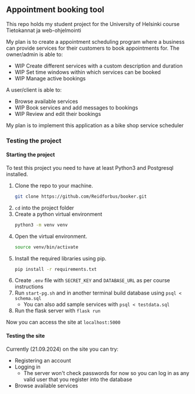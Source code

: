 ## Appointment booking tool

This repo holds my student project for the University of Helsinki course Tietokannat ja web-ohjelmointi

My plan is to create a appointment scheduling program where a business can provide services for their customers to book appointments for.
The owner/admin is able to:
- WIP Create different services with a custom description and duration
- WIP Set time windows within which services can be booked
- WIP Manage active bookings

A user/client is able to:
- Browse available services
- WIP Book services and add messages to bookings
- WIP Review and edit their bookings

My plan is to implement this application as a bike shop service scheduler

### Testing the project

#### Starting the project

To test this project you need to have at least Python3 and Postgresql installed.

1. Clone the repo to your machine.
    ```bash
    git clone https://github.com/Reidforbus/booker.git
    ```
2. ```cd``` into the project folder
3. Create a python virtual environment
    ```bash
    python3 -m venv venv
    ```
4. Open the virtual environment.
    ```bash
    source venv/bin/activate
    ```
5. Install the required libraries using pip.
    ```bash
    pip install -r requirements.txt
    ```
6. Create ```.env``` file with ```SECRET_KEY``` and ```DATABASE_URL``` as per course instructions
7. Run ```start-pg.sh``` and in another terminal build database using ```psql < schema.sql``` 
    - You can also add sample services with ```psql < testdata.sql```
8. Run the flask server with ```flask run```

Now you can access the site at ```localhost:5000```

#### Testing the site

Currently (21.09.2024) on the site you can try:
- Registering an account
- Logging in
    - The server won't check passwords for now so you can log in as any valid user that you register into the database
- Browse available services
